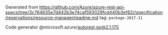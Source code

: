 Generated from https://github.com/Azure/azure-rest-api-specs/tree/3c764635e7d442b3e74caf593029fcd440b3ef82//specification/reservations/resource-manager/readme.md tag: `package-2017-11`

Code generator @microsoft.azure/autorest.go@2.1.175


